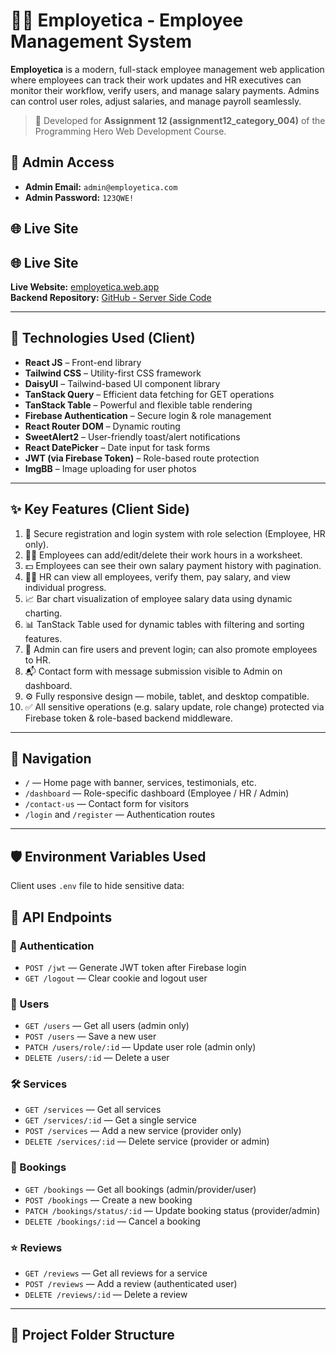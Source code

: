 # 👨‍💼 Employetica - Employee Management System

**Employetica** is a modern, full-stack employee management web application where employees can track their work updates and HR executives can monitor their workflow, verify users, and manage salary payments. Admins can control user roles, adjust salaries, and manage payroll seamlessly.

> 🚀 Developed for **Assignment 12 (assignment12_category_004)** of the Programming Hero Web Development Course.

## 🔐 Admin Access

- **Admin Email:** `admin@employetica.com`
- **Admin Password:** `123QWE!`

## 🌐 Live Site

## 🌐 Live Site

**Live Website:** [employetica.web.app](https://employetica.web.app/)  
**Backend Repository:** [GitHub - Server Side Code](https://github.com/Programming-Hero-Web-Course4/b11a12-server-side-nurislam243)

---

## 🧩 Technologies Used (Client)

- **React JS** – Front-end library
- **Tailwind CSS** – Utility-first CSS framework
- **DaisyUI** – Tailwind-based UI component library
- **TanStack Query** – Efficient data fetching for GET operations
- **TanStack Table** – Powerful and flexible table rendering
- **Firebase Authentication** – Secure login & role management
- **React Router DOM** – Dynamic routing
- **SweetAlert2** – User-friendly toast/alert notifications
- **React DatePicker** – Date input for task forms
- **JWT (via Firebase Token)** – Role-based route protection
- **ImgBB** – Image uploading for user photos

---

## ✨ Key Features (Client Side)

1. 🔐 Secure registration and login system with role selection (Employee, HR only).
2. 👨‍💻 Employees can add/edit/delete their work hours in a worksheet.
3. 💵 Employees can see their own salary payment history with pagination.
4. 🧑‍💼 HR can view all employees, verify them, pay salary, and view individual progress.
5. 📈 Bar chart visualization of employee salary data using dynamic charting.
6. 📊 TanStack Table used for dynamic tables with filtering and sorting features.
7. 🚫 Admin can fire users and prevent login; can also promote employees to HR.
8. 📬 Contact form with message submission visible to Admin on dashboard.
9. ⚙️ Fully responsive design — mobile, tablet, and desktop compatible.
10. ✅ All sensitive operations (e.g. salary update, role change) protected via Firebase token & role-based backend middleware.

---

## 🧭 Navigation

- `/` — Home page with banner, services, testimonials, etc.
- `/dashboard` — Role-specific dashboard (Employee / HR / Admin)
- `/contact-us` — Contact form for visitors
- `/login` and `/register` — Authentication routes

---

## 🛡 Environment Variables Used

Client uses `.env` file to hide sensitive data:

## 📡 API Endpoints

### 🔐 Authentication
- `POST /jwt` — Generate JWT token after Firebase login
- `GET /logout` — Clear cookie and logout user

### 👤 Users
- `GET /users` — Get all users (admin only)
- `POST /users` — Save a new user
- `PATCH /users/role/:id` — Update user role (admin only)
- `DELETE /users/:id` — Delete a user

### 🛠️ Services
- `GET /services` — Get all services
- `GET /services/:id` — Get a single service
- `POST /services` — Add a new service (provider only)
- `DELETE /services/:id` — Delete service (provider or admin)

### 📅 Bookings
- `GET /bookings` — Get all bookings (admin/provider/user)
- `POST /bookings` — Create a new booking
- `PATCH /bookings/status/:id` — Update booking status (provider/admin)
- `DELETE /bookings/:id` — Cancel a booking

### ⭐ Reviews
- `GET /reviews` — Get all reviews for a service
- `POST /reviews` — Add a review (authenticated user)
- `DELETE /reviews/:id` — Delete a review

---

## 📁 Project Folder Structure

